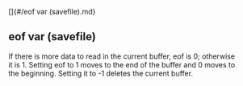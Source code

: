 []{#/eof var (savefile).md}    
## eof var (savefile)    
If there is more data to read in the current buffer, eof is 0; otherwise    
it is 1. Setting eof to 1 moves to the end of the buffer and 0 moves to    
the beginning. Setting it to -1 deletes the current buffer.  